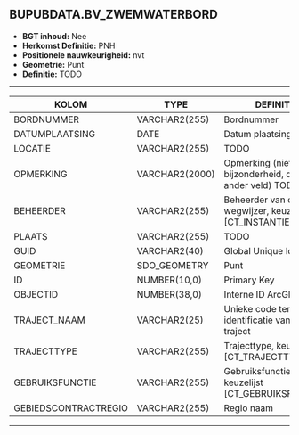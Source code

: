﻿## BUPUBDATA.BV_ZWEMWATERBORD


* __BGT inhoud:__ Nee
* __Herkomst Definitie:__ PNH
* __Positionele nauwkeurigheid:__ nvt
* __Geometrie:__ Punt
* __Definitie:__ TODO



***

|KOLOM                               |TYPE              |DEFINITIE|
|------                              |----              |-----    |
|BORDNUMMER                            |VARCHAR2(255)    |Bordnummer
|DATUMPLAATSING                      |DATE              |Datum plaatsing|
|LOCATIE                              |VARCHAR2(255)     |TODO|
|OPMERKING                           |VARCHAR2(2000)    |Opmerking (niet bijzonderheid, dat is een ander veld) TODO|
|BEHEERDER                           |VARCHAR2(255)     |Beheerder van de wegwijzer, keuzelijst [CT_INSTANTIE]|
|PLAATS                                  |VARCHAR2(255)     |TODO|
|GUID                                |VARCHAR2(40)      |Global Unique Identifier|
|GEOMETRIE                           |SDO_GEOMETRY      |Punt|
|ID                                  |NUMBER(10,0)      |Primary Key|
|OBJECTID                            |NUMBER(38,0)   |Interne ID ArcGIS|
|TRAJECT_NAAM                        |VARCHAR2(25)      |Unieke code ter identificatie van een traject|
|TRAJECTTYPE                         |VARCHAR2(255)    |Trajecttype, keuzelijst [CT_TRAJECTTYPE]|
|GEBRUIKSFUNCTIE                    |VARCHAR2(255)    |Gebruiksfunctie, keuzelijst [CT_GEBRUIKSFUNCTIE]|
|GEBIEDSCONTRACTREGIO                |VARCHAR2(255)  |Regio naam|



***
